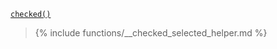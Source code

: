 <p><code><a href="https://developer.wordpress.org/reference/functions/checked/">checked()</a></code></p>

<blockquote>

{% include functions/__checked_selected_helper.md %}

</blockquote>